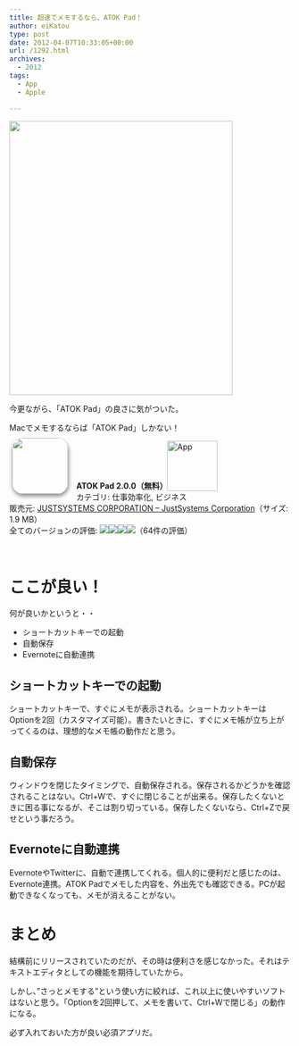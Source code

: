 ```yaml
---
title: 超速でメモするなら、ATOK Pad！
author: eiKatou
type: post
date: 2012-04-07T10:33:05+00:00
url: /1292.html
archives:
  - 2012
tags:
  - App
  - Apple

---
```

[<img src="http://eikatou.net/blog/wp-content/uploads/2012/04/120407-0001.png" alt="" title="120407-0001" width="400" height="491" class="alignnone size-full wp-image-1293" srcset="/uploads/2012/04/120407-0001.png 400w, /uploads/2012/04/120407-0001-244x300.png 244w" sizes="(max-width: 400px) 100vw, 400px" />][1]
  
今更ながら、「ATOK Pad」の良さに気がついた。
  
Macでメモするならば「ATOK Pad」しかない！

<a href="http://itunes.apple.com/jp/app/atok-pad/id460883588?mt=12&#038;uo=4" target="_blank" rel="nofollow"><img width="100" class="alignleft" align="left" src="http://a4.mzstatic.com/us/r1000/099/Purple/6c/ae/8b/mzi.oauvlpvw.100x100-75.png" style="border-radius: 20px 20px 20px 20px;-moz-border-radius: 20px 20px 20px 20px;-webkit-border-radius: 20px 20px 20px 20px;box-shadow: 1px 4px 6px 1px #999999;-moz-box-shadow: 1px 4px 6px 1px #999999;-webkit-box-shadow: 1px 4px 6px 1px #999999;margin: -5px 15px 1px 5px;" /></a> **ATOK Pad 2.0.0（無料）**<a href="http://itunes.apple.com/jp/app/atok-pad/id460883588?mt=12&#038;uo=4" target="_blank" rel="nofollow"><img src="http://r.mzstatic.com/htmlResources/2338/images/viewinitunes_jp.png" style="vertical-align:bottom;" width="90" alt="App" /></a>   
カテゴリ: 仕事効率化, ビジネス   
販売元: <a href="http://itunes.apple.com/jp/artist/justsystems-corporation/id380464893?mt=12&#038;uo=4" target="_blank" rel="nofollow">JUSTSYSTEMS CORPORATION &#8211; JustSystems Corporation</a>（サイズ: 1.9 MB）   
全てのバージョンの評価: ![][2]![][2]![][2]![][2]（64件の評価）    

<br style="clear: both;" /> 

# ここが良い！

何が良いかというと・・

  * ショートカットキーでの起動
  * 自動保存
  * Evernoteに自動連携

<!--more-->

## ショートカットキーでの起動

ショートカットキーで、すぐにメモが表示される。ショートカットキーはOptionを2回（カスタマイズ可能）。書きたいときに、すぐにメモ帳が立ち上がってくるのは、理想的なメモ帳の動作だと思う。

## 自動保存

ウィンドウを閉じたタイミングで、自動保存される。保存されるかどうかを確認されることはない。Ctrl+Wで、すぐに閉じることが出来る。保存したくないときに困る事になるが、そこは割り切っている。保存したくないなら、Ctrl+Zで戻せという事だろう。

## Evernoteに自動連携

EvernoteやTwitterに、自動で連携してくれる。個人的に便利だと感じたのは、Evernote連携。ATOK Padでメモした内容を、外出先でも確認できる。PCが起動できなくなっても、メモが消えることがない。

# まとめ

結構前にリリースされていたのだが、その時は便利さを感じなかった。それはテキストエディタとしての機能を期待していたから。

しかし、”さっとメモする”という使い方に絞れば、これ以上に使いやすいソフトはないと思う。「Optionを2回押して、メモを書いて、Ctrl+Wで閉じる」の動作になる。

必ず入れておいた方が良い必須アプリだ。

 [1]: http://eikatou.net/blog/wp-content/uploads/2012/04/120407-0001.png
 [2]: http://r.mzstatic.com/htmlResources/63F7/images/rating_star.png
